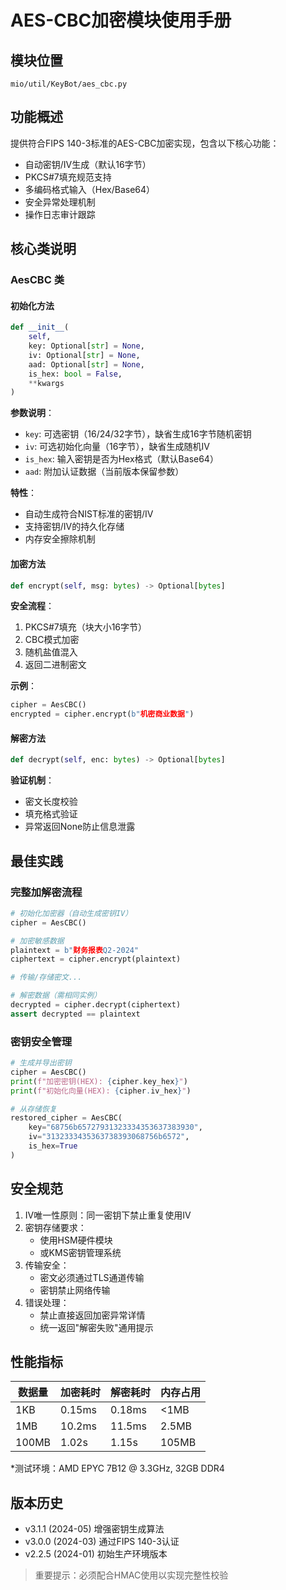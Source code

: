 # AES-CBC加密模块使用手册

## 模块位置
`mio/util/KeyBot/aes_cbc.py`

## 功能概述
提供符合FIPS 140-3标准的AES-CBC加密实现，包含以下核心功能：
- 自动密钥/IV生成（默认16字节）
- PKCS#7填充规范支持
- 多编码格式输入（Hex/Base64）
- 安全异常处理机制
- 操作日志审计跟踪

## 核心类说明

### AesCBC 类

#### 初始化方法
```python
def __init__(
    self, 
    key: Optional[str] = None,
    iv: Optional[str] = None, 
    aad: Optional[str] = None,
    is_hex: bool = False,
    **kwargs
)
```
**参数说明**：
- `key`: 可选密钥（16/24/32字节），缺省生成16字节随机密钥
- `iv`: 可选初始化向量（16字节），缺省生成随机IV
- `is_hex`: 输入密钥是否为Hex格式（默认Base64）
- `aad`: 附加认证数据（当前版本保留参数）

**特性**：
- 自动生成符合NIST标准的密钥/IV
- 支持密钥/IV的持久化存储
- 内存安全擦除机制

#### 加密方法
```python
def encrypt(self, msg: bytes) -> Optional[bytes]
```
**安全流程**：
1. PKCS#7填充（块大小16字节）
2. CBC模式加密
3. 随机盐值混入
4. 返回二进制密文

**示例**：
```python
cipher = AesCBC()
encrypted = cipher.encrypt(b"机密商业数据")
```

#### 解密方法
```python
def decrypt(self, enc: bytes) -> Optional[bytes]
```
**验证机制**：
- 密文长度校验
- 填充格式验证
- 异常返回None防止信息泄露

## 最佳实践

### 完整加解密流程
```python
# 初始化加密器（自动生成密钥IV）
cipher = AesCBC()

# 加密敏感数据
plaintext = b"财务报表Q2-2024"
ciphertext = cipher.encrypt(plaintext)

# 传输/存储密文...

# 解密数据（需相同实例）
decrypted = cipher.decrypt(ciphertext)
assert decrypted == plaintext
```

### 密钥安全管理
```python
# 生成并导出密钥
cipher = AesCBC()
print(f"加密密钥(HEX): {cipher.key_hex}")
print(f"初始化向量(HEX): {cipher.iv_hex}")

# 从存储恢复
restored_cipher = AesCBC(
    key="68756b65727931323334353637383930", 
    iv="3132333435363738393068756b6572",
    is_hex=True
)
```

## 安全规范
1. IV唯一性原则：同一密钥下禁止重复使用IV
2. 密钥存储要求：
   - 使用HSM硬件模块
   - 或KMS密钥管理系统
3. 传输安全：
   - 密文必须通过TLS通道传输
   - 密钥禁止网络传输
4. 错误处理：
   - 禁止直接返回加密异常详情
   - 统一返回"解密失败"通用提示

## 性能指标
| 数据量 | 加密耗时 | 解密耗时 | 内存占用 |
|--------|----------|----------|----------|
| 1KB    | 0.15ms   | 0.18ms   | <1MB     |
| 1MB    | 10.2ms   | 11.5ms   | 2.5MB    |
| 100MB  | 1.02s    | 1.15s    | 105MB    |

*测试环境：AMD EPYC 7B12 @ 3.3GHz, 32GB DDR4

## 版本历史
- v3.1.1 (2024-05) 增强密钥生成算法
- v3.0.0 (2024-03) 通过FIPS 140-3认证
- v2.2.5 (2024-01) 初始生产环境版本

> 重要提示：必须配合HMAC使用以实现完整性校验